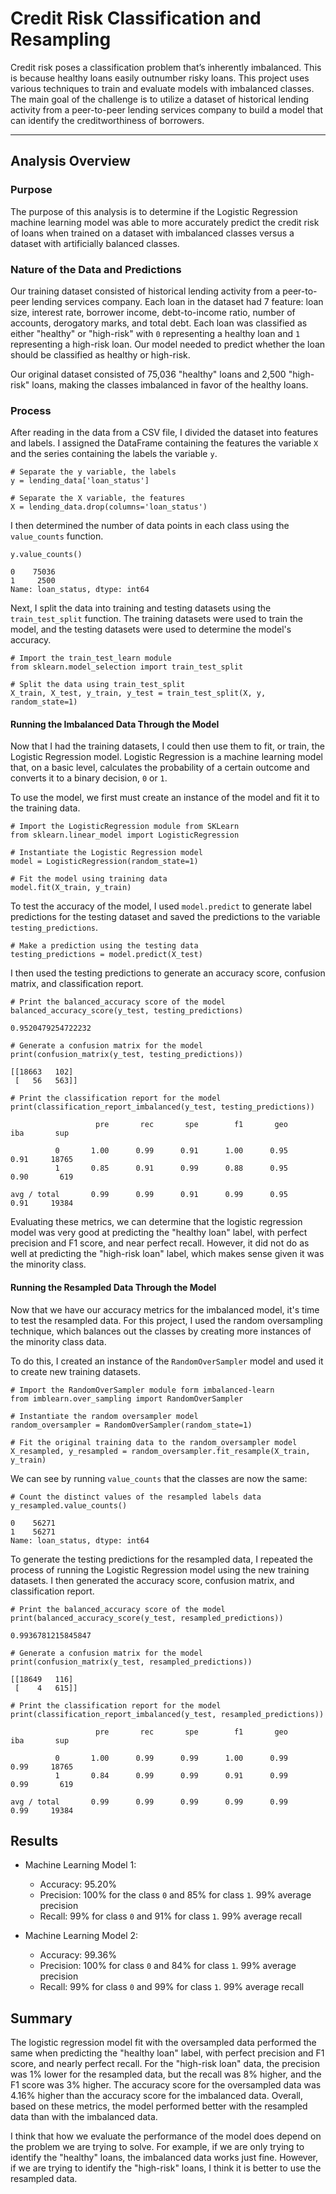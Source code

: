 # Credit Risk Classification and Resampling

Credit risk poses a classification problem that’s inherently imbalanced. This is because healthy loans easily outnumber risky loans. This project uses various techniques to train and evaluate models with imbalanced classes.  The main goal of the challenge is to utilize a dataset of historical lending activity from a peer-to-peer lending services company to build a model that can identify the creditworthiness of borrowers.

---

## Analysis Overview

### Purpose

The purpose of this analysis is to determine if the Logistic Regression machine learning model was able to more accurately predict the credit risk of loans when trained on a dataset with imbalanced classes versus a dataset with artificially balanced classes.

### Nature of the Data and Predictions 

Our training dataset consisted of historical lending activity from a peer-to-peer lending services company. Each loan in the dataset had 7 feature: loan size, interest rate, borrower income, debt-to-income ratio, number of accounts, derogatory marks, and total debt. Each loan was classified as either "healthy" or "high-risk" with `0` representing a healthy loan and `1` representing a high-risk loan. Our model needed to predict whether the loan should be classified as healthy or high-risk.

Our original dataset consisted of 75,036 "healthy" loans and 2,500 "high-risk" loans, making the classes imbalanced in favor of the healthy loans.

### Process

After reading in the data from a CSV file, I divided the dataset into features and labels. I assigned the DataFrame containing the features the variable `X` and the series containing the labels the variable `y`. 

```
# Separate the y variable, the labels
y = lending_data['loan_status']

# Separate the X variable, the features
X = lending_data.drop(columns='loan_status')
```

I then determined the number of data points in each class using the `value_counts` function.

```
y.value_counts()

0    75036
1     2500
Name: loan_status, dtype: int64
```

Next, I split the data into training and testing datasets using the `train_test_split` function. The training datasets were used to train the model, and the testing datasets were used to determine the model's accuracy.

```
# Import the train_test_learn module
from sklearn.model_selection import train_test_split

# Split the data using train_test_split
X_train, X_test, y_train, y_test = train_test_split(X, y, random_state=1)
```

#### Running the Imbalanced Data Through the Model

Now that I had the training datasets, I could then use them to fit, or train, the Logistic Regression model. Logistic Regression is a machine learning model that, on a basic level, calculates the probability of a certain outcome and converts it to a binary decision, `0` or `1`.

To use the model, we first must create an instance of the model and fit it to the training data.

```
# Import the LogisticRegression module from SKLearn
from sklearn.linear_model import LogisticRegression

# Instantiate the Logistic Regression model
model = LogisticRegression(random_state=1)

# Fit the model using training data
model.fit(X_train, y_train)
```

To test the accuracy of the model, I used `model.predict` to generate label predictions for the testing dataset and saved the predictions to the variable `testing_predictions`.

```
# Make a prediction using the testing data
testing_predictions = model.predict(X_test)
```

I then used the testing predictions to generate an accuracy score, confusion matrix, and classification report.

```
# Print the balanced_accuracy score of the model
balanced_accuracy_score(y_test, testing_predictions)

0.9520479254722232

# Generate a confusion matrix for the model
print(confusion_matrix(y_test, testing_predictions))

[[18663   102]
 [   56   563]]
 
# Print the classification report for the model
print(classification_report_imbalanced(y_test, testing_predictions))

                   pre       rec       spe        f1       geo       iba       sup

          0       1.00      0.99      0.91      1.00      0.95      0.91     18765
          1       0.85      0.91      0.99      0.88      0.95      0.90       619

avg / total       0.99      0.99      0.91      0.99      0.95      0.91     19384

```

Evaluating these metrics, we can determine that the logistic regression model was very good at predicting the "healthy loan" label, with perfect precision and F1 score, and near perfect recall. However, it did not do as well at predicting the "high-risk loan" label, which makes sense given it was the minority class.

#### Running the Resampled Data Through the Model

Now that we have our accuracy metrics for the imbalanced model, it's time to test the resampled data. For this project, I used the random oversampling technique, which balances out the classes by creating more instances of the minority class data.

To do this, I created an instance of the `RandomOverSampler` model and used it to create new training datasets.

```
# Import the RandomOverSampler module form imbalanced-learn
from imblearn.over_sampling import RandomOverSampler

# Instantiate the random oversampler model
random_oversampler = RandomOverSampler(random_state=1)

# Fit the original training data to the random_oversampler model
X_resampled, y_resampled = random_oversampler.fit_resample(X_train, y_train)
```

We can see by running `value_counts` that the classes are now the same:

```
# Count the distinct values of the resampled labels data
y_resampled.value_counts()

0    56271
1    56271
Name: loan_status, dtype: int64
```

To generate the testing predictions for the resampled data, I repeated the process of running the Logistic Regression model using the new training datasets. I then generated the accuracy score, confusion matrix, and classification report.

```
# Print the balanced_accuracy score of the model 
print(balanced_accuracy_score(y_test, resampled_predictions))

0.9936781215845847

# Generate a confusion matrix for the model
print(confusion_matrix(y_test, resampled_predictions))

[[18649   116]
 [    4   615]]
 
# Print the classification report for the model
print(classification_report_imbalanced(y_test, resampled_predictions))

                   pre       rec       spe        f1       geo       iba       sup

          0       1.00      0.99      0.99      1.00      0.99      0.99     18765
          1       0.84      0.99      0.99      0.91      0.99      0.99       619

avg / total       0.99      0.99      0.99      0.99      0.99      0.99     19384
```

## Results

* Machine Learning Model 1:
  * Accuracy: 95.20%
  * Precision: 100% for the class `0` and 85% for class `1`. 99% average precision
  * Recall: 99% for class `0` and 91% for class `1`. 99% average recall

* Machine Learning Model 2:
  * Accuracy: 99.36%
  * Precision: 100% for class `0` and 84% for class `1`. 99% average precision
  * Recall: 99%  for class `0` and 99% for class `1`. 99% average recall

## Summary

The logistic regression model fit with the oversampled data performed the same when predicting the "healthy loan" label, with perfect precision and F1 score, and nearly perfect recall. For the "high-risk loan" data, the precision was 1% lower for the resampled data, but the recall was 8% higher, and the F1 score was 3% higher. The accuracy score for the oversampled data was 4.16% higher than the accuracy score for the imbalanced data. Overall, based on these metrics, the model performed better with the resampled data than with the imbalanced data.

I think that how we evaluate the performance of the model does depend on the problem we are trying to solve. For example, if we are only trying to identify the "healthy" loans, the imbalanced data works just fine. However, if we are trying to identify the "high-risk" loans, I think it is better to use the resampled data.


